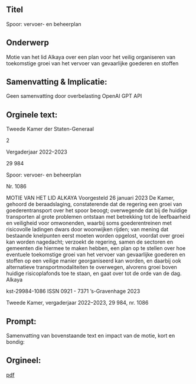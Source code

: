 ## Titel
Spoor: vervoer- en beheerplan
## Onderwerp
Motie van het lid Alkaya over een plan voor het veilig organiseren van toekomstige groei van het vervoer van gevaarlijke goederen en stoffen
## Samenvatting & Implicatie:
Geen samenvatting door overbelasting OpenAI GPT API
## Orginele text:


Tweede Kamer der Staten-Generaal

2

Vergaderjaar 2022–2023

29 984

Spoor: vervoer- en beheerplan

Nr. 1086

MOTIE VAN HET LID ALKAYA
Voorgesteld 26 januari 2023
De Kamer,
gehoord de beraadslaging,
constaterende dat de regering een groei van goederentransport over het
spoor beoogt;
overwegende dat bij de huidige transporten al grote problemen ontstaan
met betrekking tot de leefbaarheid en veiligheid voor omwonenden,
waarbij soms goederentreinen met risicovolle ladingen dwars door
woonwijken rijden;
van mening dat bestaande knelpunten eerst moeten worden opgelost,
voordat over groei kan worden nagedacht;
verzoekt de regering, samen de sectoren en gemeenten die hiermee te
maken hebben, een plan op te stellen over hoe eventuele toekomstige
groei van het vervoer van gevaarlijke goederen en stoffen op een veilige
manier georganiseerd kan worden, en daarbij ook alternatieve transportmodaliteiten te overwegen, alvorens groei boven huidige risicoplafonds
toe te staan,
en gaat over tot de orde van de dag.
Alkaya

kst-29984-1086
ISSN 0921 - 7371
’s-Gravenhage 2023

Tweede Kamer, vergaderjaar 2022–2023, 29 984, nr. 1086


## Prompt:
Samenvatting van bovenstaande text en impact van de motie, kort en bondig:

## Orgineel:
[pdf](https://gegevensmagazijn.tweedekamer.nl/OData/v4/2.0/Document(e36de907-3980-4edc-b6cd-83e7b0114de7)/resource)
